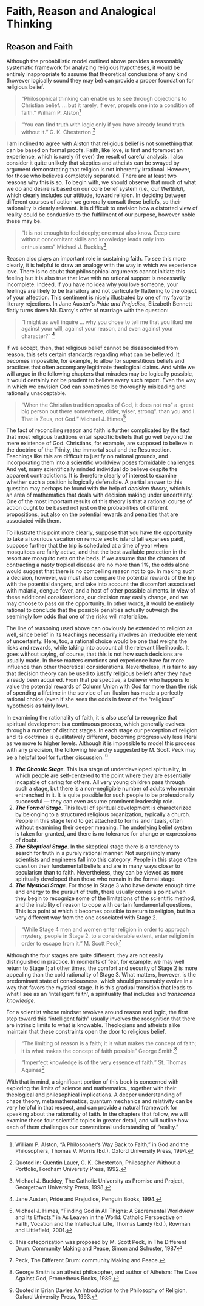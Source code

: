 # Faith, Reason and Analogical Thinking

## Reason and Faith
Although the probabilistic model outlined above provides a reasonably systematic framework for analyzing religious hypotheses, it would be entirely inappropriate to assume that theoretical conclusions of any kind (however logically sound they may be) can provide a proper foundation for religious belief.

> “Philosophical thinking can enable us to see through objections to Christian belief. ... but it rarely, if ever, propels one into a condition of faith.” William P. Alston[^13]

> “You can find truth with logic only if you have already found truth without it.” G. K. Chesterton [^14]

I am inclined to agree with Alston that religious belief is not something that can be based on formal proofs. Faith, like love, is first and foremost an experience, which is rarely (if ever) the result of careful analysis. I also consider it quite unlikely that skeptics and atheists can be swayed by argument demonstrating that religion is not inherently irrational. However, for those who believes completely separated. There are at least two reasons why this is so. To begin with, we should observe that much of what we do and desire is based on our core belief system (i.e., our *Weltbild*), which clearly includes our attitude, toward religion. In deciding between different courses of action we generally consult these beliefs, so their rationality is clearly relevant. It is difficult to envision how a distorted view of reality could be conductive to the fulfillment of our purpose, however noble these may be.

> “It is not enough to feel deeply; one must also know. Deep care without concomitant skills and knowledge leads only into enthusiasms” Michael J. Buckley[^15]

Reason also plays an important role in sustaining faith. To see this more  clearly, it is helpful to draw an analogy with the way in which we experience love. There is no doubt that philosophical arguments cannot initiate this  feeling but it is also true that love with no rational support is necessarily incomplete. Indeed, if you have no idea why you love someone, your feelings are likely to be transitory and not particularly flattering to the object of your affection. This sentiment is nicely illustrated by one of my favorite literary rejections. In Jane Austen's *Pride and Prejudice*, Elizabeth Bennett flatly turns down Mr. Darcy's offer of marriage with the question:

> “I might as well inquire ... why you chose to tell me that you liked me against your will, against your reason, and even against your character?” [^16]

If we accept, then, that religious belief cannot be disassociated from reason, this sets certain standards regarding what can be believed. It becomes impossible, for example, to allow for superstitious beliefs and practices that often accompany legitimate theological claims. And while we will argue in the following chapters that miracles may be logically possible, it would certainly not be prudent to believe every such report. Even the way in which we envision God can sometimes be thoroughly misleading and rationally unacceptable.

> “When the Christian tradition speaks of God, it does not mo" a. great big person out there somewhere, older, wiser, strong". than you and I. That is Zeus, not God.” Michael J. Himes[^17]

The fact of reconciling reason and faith is further complicated by the fact that most religious traditions entail specific beliefs that go well beyond the mere existence of God. Christians, for example, are supposed to believe in the doctrine of the Trinity, the immortal soul and the Resurrection. Teachings like this are difficult to justify on rational grounds, and incorporating them into a scientific worldview poses formidable challenges. And yet, many scientifically minded individual do believe despite the apparent  contradictions. It is therefore clearly of interest to examine whether such a position is logically defensible. A partial answer to this question may perhaps be found with the help of *decision theory*, which is an area of mathematics that deals with decision making under uncertainty. One of the most important results of this theory is that a rational course of action ought to be based not just on the probabilities of different propositions, but also on the potential rewards and penalties that are associated with them.

To illustrate this point more clearly, suppose that you have the opportunity to take a luxurious vacation on remote exotic island (all expenses paid), suppose further that the trip is scheduled at a time of year when mosquitoes are fairly active, and that the best available protection in the resort are mosquito nets on the beds. If we assume that the chances of contracting a nasty tropical disease are no more than 1%, the odds alone would suggest that there is no compelling reason not to go. In making such a decision, however, we must also compare the potential rewards of the trip with the potential dangers, and take into account the discomfort associated with malaria, dengue fever, and a host of other possible ailments. In view of these additional considerations, our decision may easily change, and we may choose to pass on the opportunity. In other words, it would be entirely rational to conclude that the possible penalties actually outweigh the seemingly low odds that one of the risks will materialize.

The line of reasoning used above can obviously be extended to religion as well, since belief in its teachings necessarily involves an irreducible element of uncertainty. Here, too, a rational choice would be one that weighs the risks and rewards, while taking into account all the relevant likelihoods. It goes without saying, of course, that this is not how such decisions are usually made. In these matters emotions and experience have far more influence than other theoretical considerations. Nevertheless, it is fair to say that decision theory can be used to justify religious beliefs after they have already been acquired. From that perspective, a believer who happens to value the potential rewards of Column Union with God far more than the risk of spending a lifetime in the service of an illusion has made a perfectly rational choice (even if she sees the odds in favor of the “religious” hypothesis as fairly low).

In examining the rationality of faith, it is also useful to recognize that spiritual development is a continuous process, which generally evolves through a number of distinct stages. In each stage our perception of religion and its doctrines is qualitatively different, becoming progressively less literal as we move to higher levels. Although it is impossible to model this process with any precision, the following hierarchy suggested by M. Scott Peck may be a helpful tool for further discussion. [^18]

1. *__The Chaotic Stage__*. This is a stage of underdeveloped spirituality, in which people are self-centered to the point where they are essentially incapable of caring for others. All very young children pass through such a stage, but there is a non-negligible number of adults who remain entrenched in it. It is quite possible for such people to be professionally successful — they can even assume prominent leadership role.
2. *__The Formal Stage__*. This level of spiritual development is characterized by belonging to a structured religious organization, typically a church. People in this stage tend to get attached to forms and rituals, often without examining their deeper meaning. The underlying belief system is taken for granted, and there is no tolerance for change or expressions of doubt.
3. *__The Skeptical Stage__*. In the skeptical stage there is a tendency to search for truth in a purely rational manner. Not surprisingly many scientists and engineers fall into this category. People in this stage often question their fundamental beliefs and are in many ways closer to secularism than to faith. Nevertheless, they can be viewed as more spiritually developed than those who remain in the formal stage.
4. *__The Mystical Stage__*. For those in Stage 3 who have devote enough time and energy to the pursuit of truth, there usually comes a point when they begin to recognize some of the limitations of the scientific method, and the  inability of reason to cope with certain fundamental questions, This is a point at which it becomes possible to return to religion, but in a very different way from the one associated with Stage 2.

> “While Stage 4 men and women enter religion in order to approach mystery, people in Stage 2, to a considerable extent, enter religion in order to escape from it.” M. Scott Peck[^19]

Although the four stages are quite different, they are not easily distinguished in practice. In moments of fear, for example, we may well return to Stage 1; at other times, the comfort and security of Stage 2 is more appealing than the cold rationality of Stage 3. What matters, however, is the predominant state of consciousness, which should presumably evolve in a way that favors the mystical stage. It is this gradual transition that leads to what I see as an ‘intelligent faith', a spirituality that includes and *transcends knowledge*.

For a scientist whose mindset revolves around reason and logic, the first step toward this “intelligent faith” usually involves the recognition that there are intrinsic limits to what is knowable. Theologians and atheists alike maintain that these constraints open the door to religious belief.

> “The limiting of reason is a faith; it is what makes the concept of faith; it is what makes the concept of faith possible” George Smith.[^20]

> “Imperfect knowledge is of the very essence of faith.”  St. Thomas Aquinas[^21]

With that in mind, a significant portion of this book is concerned with exploring the limits of science and mathematics., together with their theological and philosophical implications. A deeper understanding of chaos theory, metamathematics, quantum mechanics and relativity can be very helpful in that respect, and can provide a natural framework for speaking about the rationality of faith. In the chapters that follow, we will examine these four scientific topics in greater detail, and will outline how each of them challenges our conventional understanding of “reality.”

[^13]: William P. Alston, “A Philosopher’s Way Back to Faith,” in God and the Philosophers, Thomas V. Morris (Ed.), Oxford University Press, 1994.
[^14]: Quoted in: Quentin Lauer, G. K. Chesterton, Philosopher Without a Portfolio, Fordham University Press, 1992.
[^15]: Michael J. Buckley, The Catholic University as Promise and Project, Georgetown University Press, 1998.
[^16]: Jane Austen, Pride and Prejudice, Penguin Books, 1994.
[^17]: Michael J. Himes, “Finding God in All Thigns: A Sacremental Worldview and Its Effects," in As Leaven in the World: Catholic Perspective on Faith, Vocation and the Intellectual Life, Thomas Landy (Ed.), Rowman and Littlefield, 2001.
[^18]: This categorization was proposed by M. Scott Peck, in The Different Drum: Community Making and Peace,  Simon and Schuster, 1987
[^19]: Peck, The Different Drum: community Making and Peace.
[^20]: George Smith is an atheist philosopher, and author of Atheism: The Case Against God, Prometheus Books, 1989.
[^21]: Quoted in Brian Davies An Introduction to the Philosophy of Religion, Oxford University Press, 1993.
